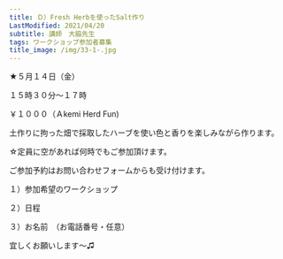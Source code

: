 ```yaml
---
title: Ｄ）Fresh Herbを使ったSalt作り
LastModified: 2021/04/20
subtitle: 講師　大脇先生
tags: ワークショップ参加者募集
title_image: /img/33-1-.jpg
---
```

★５月１４日（金）

１５時３０分～１７時

￥１０００（Ａkemi Herd Fun)

土作りに拘った畑で採取したハーブを使い色と香りを楽しみながら作ります。

☆定員に空があれば何時でもご参加頂けます。

ご参加予約はお問い合わせフォームからも受け付けます。

１）参加希望のワークショップ

２）日程

３）お名前　（お電話番号・任意）

宜しくお願いします～♫